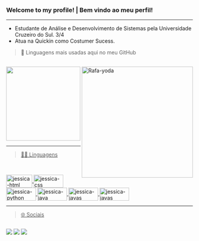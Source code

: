 ### <strong> Welcome to my profile! | Bem vindo ao meu perfil! </strong>
---
- Estudante de Análise e Desenvolvimento de Sistemas pela Universidade Cruzeiro do Sul. 3/4
- Atua na Quickin como Costumer Sucess.

> 📍 Linguagens mais usadas aqui no meu GitHub
##
<img align="right" alt="Rafa-yoda" width="300em" heigth="160em" src="https://media2.giphy.com/media/FIZ1QC610AAhi/giphy.gif">
<div>
  <a href="https://github.com/JessicaMotta">
  <img height="200cm" src="https://github-readme-stats.vercel.app/api/top-langs/?username=JessicaMotta&layout=compact&langs_count=7&theme=dracula"/>
</div>
  
---
  > 👩‍💻 Linguagens 
  ##
 <div style="display: inline_block"><br>
    <img align="center" alt="jessica-html" height="35" width="70" src="https://img.shields.io/badge/HTML5-E34F26?style=for-the-badge&logo=html5&logoColor=white">
    <img align="center" alt="jessica-css" height="35" width="80" src="https://img.shields.io/badge/CSS3-1572B6?style=for-the-badge&logo=css3&logoColor=white">
    <img align="center" alt="jessica-python" height="35" width="80" src="https://img.shields.io/badge/Python-3776AB?style=for-the-badge&logo=python&logoColor=white">
    <img align="center" alt="jessica-java" height="35" width="80" src="https://img.shields.io/badge/Java-ED8B00?style=for-the-badge&logo=java&logoColor=white">
    <img align="center" alt="jessica-javas" height="35" width="80" src="https://img.shields.io/badge/JavaScript-323330?style=for-the-badge&logo=javascript&logoColor=F7DF1E">
    <img align="center" alt="jessica-javas" height="35" width="80" src="https://img.shields.io/badge/MySQL-005C84?style=for-the-badge&logo=mysql&logoColor=white">
</div>
  
---
  > 🌐 Sociais  
  ##
<div>
      <a href="https://www.linkedin.com/in/jessicamotabispo/" target="_blank"><img src="https://img.shields.io/badge/LinkedIn-0077B5?style=for-the-badge&logo=linkedin&logoColor=white" target="_blank"></a> 
      <a href="https://www.instagram.com/_jess_inc/" target="_blank"><img src="https://img.shields.io/badge/Instagram-E4405F?style=for-the-badge&logo=instagram&logoColor=white" target="_blank"></a> 
      <a href="https://discord.com/channels/@me"><img src="https://img.shields.io/badge/Discord-7289DA?style=for-the-badge&logo=discord&logoColor=white" target="_blank"></a>    
  </div>
 
